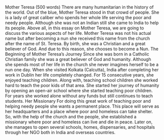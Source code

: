 Mother Teresa (500 words)
There are many humanitarian in the history of the world. Out of the blue, Mother Teresa stood in that crowd of people. She is a lady of great caliber who spends her whole life serving the poor and needy people. Although she was not an Indian still she came to India to help its people. Above all, in this essay on Mother Teresa, we are going to discuss the various aspects of her life.
Mother Teresa was not his actual name but after becoming a nun she received this name from the church after the name of St. Teresa. By birth, she was a Christian and a great believer of God. And due to this reason, she chooses to become a Nun.
The Beginning of Mother Teresa’s Journey
Since she was born in a Catholic Christian family she was a great believer of God and humanity. Although she spends most of her life in the church she never imagines herself to be a nun one day. When she visited Kolkata (Calcutta), India after completing her work in Dublin her life completely changed. For 15 consecutive years, she enjoyed teaching children.
Along with, teaching school children she worked hard to teach the poor kids of that area. She started her journey of humanity by opening an open-air school where she started teaching poor children. For years she worked alone without any funds but still continues to teach students.
Her Missionary
For doing this great work of teaching poor and helping needy people she wants a permanent place. This place will serve as her headquarters and a place where poor and homeless can take shelter.
So, with the help of the church and the people, she established a missionary where poor and homeless can live and die in peace. Later on, she manages to open several schools, homes, dispensaries, and hospitals through her NGO both in India and overseas countries.